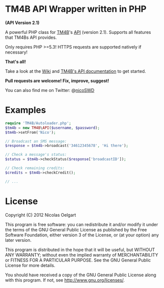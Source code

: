 TM4B API Wrapper written in PHP
=======================================
**(API Version 2.1)**

A powerful PHP class for [TM4B](https://tm4b.com/)'s [API](http://www.tm4b.com/kb/docs/tm4b-http-api-ca-2.1.pdf) (version 2.1).
Supports all features that TM4Bs API provides.

Only requires PHP >=5.3! HTTPS requests are supported natively if necessary!

__That's all!__

Take a look at the [Wiki](https://github.com/nicoSWD/TM4B-API/wiki/) and [TM4B's API documentation](http://www.tm4b.com/kb/docs/tm4b-http-api-ca-2.1.pdf) to get started.

**Pull requests are welcome! Fix, improve, suggest!**

You can also find me on Twitter: @[nicoSWD](https://twitter.com/nicoSWD)


Examples
========

```php
require 'TM4B/Autoloader.php';
$tm4b = new TM4B\API($username, $password);
$tm4b->setFrom('Nico');

// Broadcast an SMS message:
$response = $tm4b->broadcast('34612345678', 'Hi there');

// Check a message's status:
$status = $tm4b->checkStatus($response['broadcastID']);

// Check remaining credits:
$credits = $tm4b->checkCredit();

// ...
```


License
=======
Copyright (C) 2012  Nicolas Oelgart

This program is free software: you can redistribute it and/or modify
it under the terms of the GNU General Public License as published by
the Free Software Foundation, either version 3 of the License, or
(at your option) any later version.

This program is distributed in the hope that it will be useful,
but WITHOUT ANY WARRANTY; without even the implied warranty of
MERCHANTABILITY or FITNESS FOR A PARTICULAR PURPOSE.  See the
GNU General Public License for more details.

You should have received a copy of the GNU General Public License
along with this program.  If not, see <http://www.gnu.org/licenses/>.